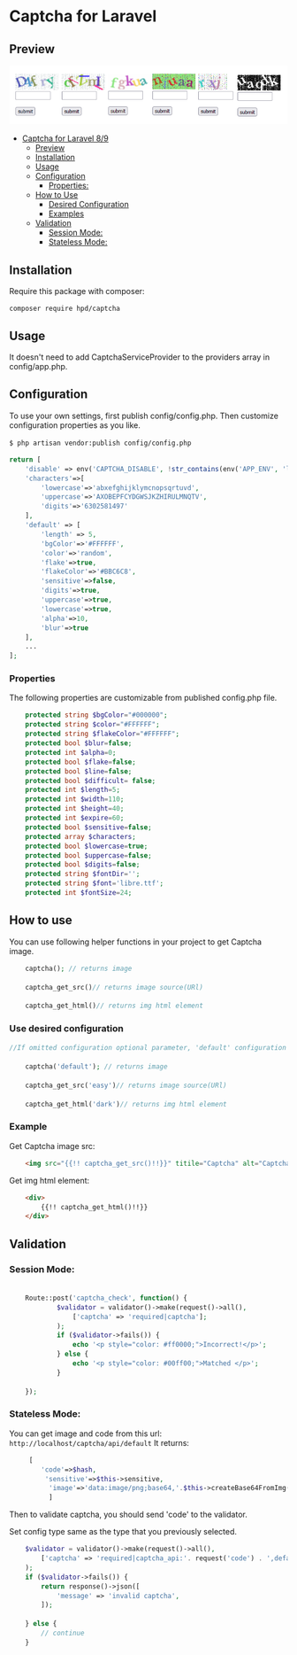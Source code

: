 # Captcha for Laravel 



## Preview
![preview](samples.png)

- [Captcha for Laravel 8/9](#captcha-for-laravel-8-9)
  * [Preview](#preview)
  * [Installation](#installation)
  * [Usage](#usage)
  * [Configuration](#configuration)
    + [Properties:](#Properties)
  * [How to Use](#how-to-use)
    + [Desired Configuration ](#use-desired-configuration)
    + [Examples](#example)
  * [Validation](#validation)
     + [Session Mode: ](#session-mode)
     + [Stateless Mode:](#stateless-mode)
  
## Installation


Require this package with composer:
```
composer require hpd/captcha
```
## Usage

It doesn't need to add CaptchaServiceProvider to the providers array in config/app.php.


## Configuration

To use your own settings, first publish config/config.php.
Then customize configuration properties as you like.

```$ php artisan vendor:publish config/config.php```
```php
return [
    'disable' => env('CAPTCHA_DISABLE', !str_contains(env('APP_ENV', 'local'), 'prod')),
    'characters'=>[
        'lowercase'=>'abxefghijklymcnopsqrtuvd',
        'uppercase'=>'AXOBEPFCYDGWSJKZHIRULMNQTV',
        'digits'=>'6302581497'
    ],
    'default' => [
        'length' => 5,
        'bgColor'=>'#FFFFFF',
        'color'=>'random',
        'flake'=>true,
        'flakeColor'=>'#BBC6C8',
        'sensitive'=>false,
        'digits'=>true,
        'uppercase'=>true,
        'lowercase'=>true,
        'alpha'=>10,
        'blur'=>true
    ],
    ...
];
```
### Properties
The following properties are customizable from published config.php file.
```php
    protected string $bgColor="#000000";
    protected string $color="#FFFFFF";
    protected string $flakeColor="#FFFFFF";
    protected bool $blur=false;
    protected int $alpha=0;
    protected bool $flake=false;
    protected bool $line=false;
    protected bool $difficult= false;
    protected int $length=5;
    protected int $width=110;
    protected int $height=40;
    protected int $expire=60;
    protected bool $sensitive=false;
    protected array $characters;
    protected bool $lowercase=true;
    protected bool $uppercase=false;
    protected bool $digits=false;
    protected string $fontDir='';
    protected string $font='libre.ttf';
    protected int $fontSize=24;
```

## How to use
You can use following helper functions in your project to get Captcha image.
```php
    captcha(); // returns image
    
    captcha_get_src()// returns image source(URl)

    captcha_get_html()// returns img html element
```
### Use desired configuration
```php
//If omitted configuration optional parameter, 'default' configuration will be used.

    captcha('default'); // returns image
    
    captcha_get_src('easy')// returns image source(URl)

    captcha_get_html('dark')// returns img html element
```
### Example

Get Captcha image src:
```html
    <img src="{{!! captcha_get_src()!!}}" titile="Captcha" alt="Captcha">
```
Get img html element:
```html
    <div>
        {{!! captcha_get_html()!!}}
    </div>
```

## Validation
### Session Mode:
```php

    Route::post('captcha_check', function() {
            $validator = validator()->make(request()->all(), 
                ['captcha' => 'required|captcha'];
            );
            if ($validator->fails()) {
                echo '<p style="color: #ff0000;">Incorrect!</p>';
            } else {
                echo '<p style="color: #00ff00;">Matched </p>';
            }
   
    });
```
### Stateless Mode:
You can get image and code from this url:
`http://localhost/captcha/api/default`
It returns:
```php
     [
        'code'=>$hash,
         'sensitive'=>$this->sensitive,
          'image'=>'data:image/png;base64,'.$this->createBase64FromImg($this->image)
          ]
```

Then to validate captcha, you should send 'code' to the validator.

Set config type same as the type that you previously selected.
```php
    $validator = validator()->make(request()->all(),
        ['captcha' => 'required|captcha_api:'. request('code') . ',default'];
    );
    if ($validator->fails()) {
        return response()->json([
            'message' => 'invalid captcha',
        ]);

    } else {
        // continue
    }
```

        
 

